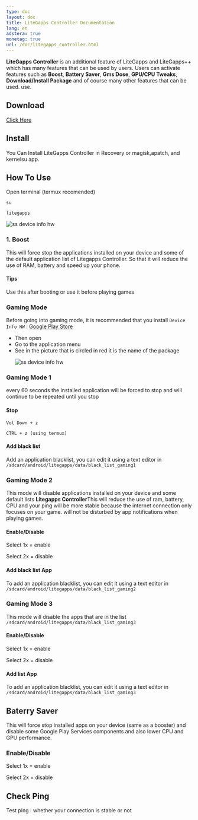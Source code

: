 ```yaml
---
type: doc
layout: doc
title: LiteGapps Controller Documentation
lang: en
adstera: true
monetag: true
url: /doc/litegapps_controller.html
---
```



**LiteGapps Controller** is an additional feature of LiteGapps and LiteGapps++ which has many features that can be used by users.  Users can activate features such as **Boost**, **Battery Saver**, **Gms Dose**, **GPU/CPU Tweaks**, **Download/Install Package** and of course many other features that can be used.  use.

## Download
<p><div class="MID"><a href="/download.html">Click Here</a></div></p>

## Install
You Can Install LiteGapps Controller in Recovery or magisk,apatch, and kernelsu app.

## How To Use
Open terminal (termux recomended)

``su``

``litegapps``

<img src="/img/lc1.png" class="img-fluid" alt="ss device info hw">


### 1. Boost
This will force stop the applications installed on your device and some of the default application list of Litegapps Controller.  So that it will reduce the use of RAM, battery and speed up your phone.</p>

#### Tips
Use this after booting or use it before playing games

### Gaming Mode
Before going into gaming mode, it is recommended that you install ``Device Info HW`` : 
<a href="https://play.google.com/store/apps/details?id=ru.andr7e.deviceinfohw&hl=in&gl=US&auao=false&referrer=utm_source%3Dgoogle%26utm_medium%3Dorganic%26utm_term%3Ddevice+hw+info&pcampaignid=APPU_1_Jey2YYuhO9fXz7sPn7ePmA8">Google Play Store</a>

- Then open
- Go to the application menu
- See in the picture that is circled in red it is the name of the package</p>
	<img src="/img/device_hw.png" class="img-fluid" alt="ss device info hw">
	
### Gaming Mode 1
every 60 seconds the installed application will be forced to stop and will continue to be repeated until you stop

#### Stop
``Vol Down + z``

``CTRL + z (using termux)``

#### Add black list
Add an application blacklist, you can edit it using a text editor in ``/sdcard/android/litegapps/data/black_list_gaming1``

### Gaming Mode 2
This mode will disable applications installed on your device and some default lists <strong>Litegapps Controller</strong>This will reduce the use of ram, battery, CPU and your ping will be more stable because the internet connection only focuses on your game.  will not be disturbed by app notifications when playing games.

#### Enable/Disable
Select 1x = enable

Select 2x = disable

#### Add black list App
To add an application blacklist, you can edit it using a text editor in ``/sdcard/android/litegapps/data/black_list_gaming2``

### Gaming Mode 3
This mode will disable the apps that are in the list ``/sdcard/android/litegapps/data/black_list_gaming3``

#### Enable/Disable</h4>
Select 1x = enable

Select 2x = disable

#### Add list App
To add an application blacklist, you can edit it using a text editor in ``/sdcard/android/litegapps/data/black_list_gaming3``

## Baterry Saver
This will force stop installed apps on your device (same as a booster) and disable some Google Play Services components and also lower CPU and GPU performance.

### Enable/Disable
Select 1x = enable

Select 2x = disable

## Check Ping
Test ping : whether your connection is stable or not

